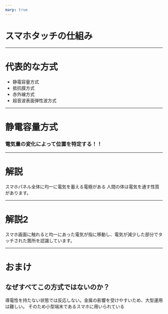 ```yaml
---
marp: true
---
```

# スマホタッチの仕組み

---

# 代表的な方式

- 静電容量方式
- 抵抗膜方式
- 赤外線方式
- 超音波表面弾性波方式

---

# 静電容量方式

### 電気量の変化によって位置を特定する！！

---
# 解説

スマホパネル全体に均一に電気を蓄える電極がある
人間の体は電気を通す性質があります。

---
# 解説2

スマホ画面に触れると均一にあった電気が指に移動し、電気が減少した部分でタッチされた箇所を認識しています。

---
# おまけ

## なぜすべてこの方式ではないのか？

導電性を持たない状態では反応しない。金属の影響を受けやすいため、大型運用は難しい。
そのため小型端末であるスマホに用いられている
